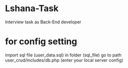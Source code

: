 # Lshana-Task
 Interview task as Back-End developer
 # for config setting
 import sql file (user_data.sql) in folder (sql_file)
 go to path user_crud/includes/db.php (enter your local server config)
